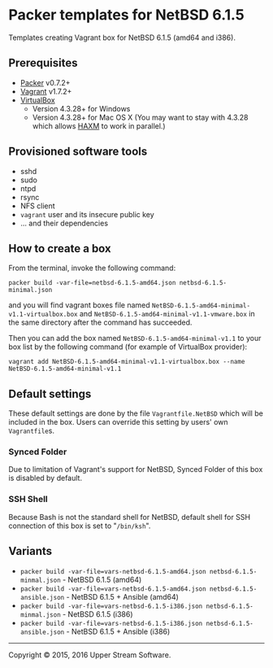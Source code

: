 # Packer templates for NetBSD 6.1.5

Templates creating Vagrant box for NetBSD 6.1.5 (amd64 and i386).

## Prerequisites

* [Packer] v0.7.2+
* [Vagrant] v1.7.2+
* [VirtualBox]
	* Version 4.3.28+ for Windows
	* Version 4.3.28+ for Mac OS X (You may want to stay with 4.3.28 which allows [HAXM] to work in parallel.)

[Packer]: https://www.packer.io/ "Packer by HashiCorp"
[Vagrant]: https://www.vagrantup.com/ "Vagrant"
[VirtualBox]: https://www.virtualbox.org/ "Oracle VM VirtualBox"
[HAXM]: https://software.intel.com/en-us/android/articles/intel-hardware-accelerated-execution-manager
        "Intel&reg; Hardware Accelerated Execution Manager"

## Provisioned software tools

* sshd
* sudo
* ntpd
* rsync
* NFS client
* `vagrant` user and its insecure public key
* ... and their dependencies

## How to create a box

From the terminal, invoke the following command:

	packer build -var-file=netbsd-6.1.5-amd64.json netbsd-6.1.5-minimal.json

and you will find vagrant boxes file named `NetBSD-6.1.5-amd64-minimal-v1.1-virtualbox.box`
and `NetBSD-6.1.5-amd64-minimal-v1.1-vmware.box` in the same directory after the command has succeeded.

Then you can add the box named `NetBSD-6.1.5-amd64-minimal-v1.1` to your box list
by the following command (for example of VirtualBox provider):

	vagrant add NetBSD-6.1.5-amd64-minimal-v1.1-virtualbox.box --name NetBSD-6.1.5-amd64-minimal-v1.1

## Default settings

These default settings are done by the file `Vagrantfile.NetBSD` which will be included in the box.
Users can override this setting by users' own `Vagrantfile`s.

### Synced Folder

Due to limitation of Vagrant's support for NetBSD, Synced Folder of this box is disabled by default.

### SSH Shell

Because Bash is not the standard shell for NetBSD, default shell for SSH connection of this box
is set to "`/bin/ksh`".

## Variants

* `packer build -var-file=vars-netbsd-6.1.5-amd64.json netbsd-6.1.5-minmal.json` - NetBSD 6.1.5 (amd64)
* `packer build -var-file=vars-netbsd-6.1.5-amd64.json netbsd-6.1.5-ansible.json` - NetBSD 6.1.5 + Ansible (amd64)
* `packer build -var-file=vars-netbsd-6.1.5-i386.json netbsd-6.1.5-minmal.json` - NetBSD 6.1.5 (i386)
* `packer build -var-file=vars-netbsd-6.1.5-i386.json netbsd-6.1.5-ansible.json` - NetBSD 6.1.5 + Ansible (i386)

- - -

Copyright &copy; 2015, 2016 Upper Stream Software.
